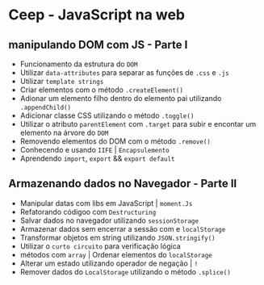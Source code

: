 # Ceep - JavaScript na web

## manipulando DOM com JS - Parte I

 - Funcionamento da estrutura do `DOM`
 - Utilizar `data-attributes` para separar as funções de `.css` e `.js`
 - Utilizar `template strings`
 - Criar elementos com o método `.createElement()`
 - Adionar um elemento filho dentro do elemento pai utilizando `.appendChild()`
 - Adicionar classe CSS utilizando o método `.toggle()`
 - Utilizar o atributo `parentElement` com `.target` para subir e encontar um elemento na árvore do `DOM`
 - Removendo elementos do DOM com o método `.remove()`
 - Conhecendo e usando `IIFE` | `Encapsulemento`
 - Aprendendo `import`, `export` && `export default`

## Armazenando dados no Navegador - Parte II

 - Manipular datas com libs em JavaScript | `moment.Js`
 - Refatorando códigoo com `Destructuring`
 - Salvar dados no navegador utilizando `sessionStorage`
 - Armazenar dados sem encerrar a sessão com e `localStorage`
 - Transformar objetos em string utilizando `JSON.stringify()`
 - Utilizar o `curto circuito` para verificação lógica
 - métodos com `array` | Ordenar elementos do `localStorage`
 - Alterar um estado utilizando operador de negação | `!`
 - Remover dados do `LocalStorage` utilizando o método `.splice()`
